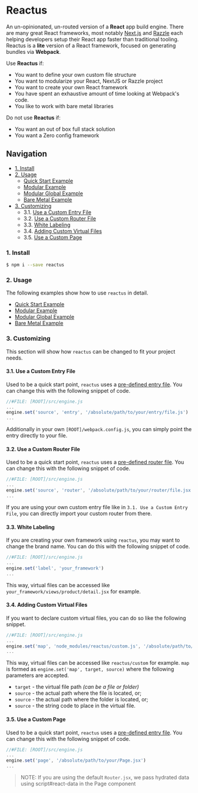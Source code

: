 # Reactus

An un-opinionated, un-routed version of a **React** app build engine. There are
many great React frameworks, most notably [Next.js](https://nextjs.org/) and
[Razzle](https://github.com/jaredpalmer/razzle) each helping developers setup
their React app faster than traditional tooling. Reactus is a
**lite** version of a React framework, focused on generating bundles via
**Webpack**.

Use **Reactus** if:

 - You want to define your own custom file structure
 - You want to modularize your React, NextJS or Razzle project
 - You want to create your own React framework
 - You have spent an exhaustive amount of time looking at Webpack's code.
 - You like to work with bare metal libraries

Do not use **Reactus** if:

 - You want an out of box full stack solution
 - You want a Zero config framework

## Navigation

 - [1. Install](#1-install)
 - [2. Usage](#2-usage)
   - [Quick Start Example](https://github.com/Openovate/reactus/tree/master/examples/quick-start-example)
   - [Modular Example](https://github.com/Openovate/reactus/tree/master/examples/modular-example)
   - [Modular Global Example](https://github.com/Openovate/reactus/tree/master/examples/modular-global-example)
   - [Bare Metal Example](https://github.com/Openovate/reactus/tree/master/examples/bare-metal-example)
 - [3. Customizing](#23-customizing)
   - 3.1. [Use a Custom Entry File](#31-use-a-custom-entry-file)
   - 3.2. [Use a Custom Router File](#32-use-a-custom-router-file)
   - 3.3. [White Labeling](#33-white-labeling)
   - 3.4. [Adding Custom Virtual Files](#34-adding-custom-virtual-files)
   - 3.5. [Use a Custom Page](#35-use-a-custom-page)

### 1. Install

```bash
$ npm i --save reactus
```

### 2. Usage

The following examples show how to use `reactus` in detail.

 - [Quick Start Example](https://github.com/Openovate/reactus/tree/master/examples/quick-start-example)
 - [Modular Example](https://github.com/Openovate/reactus/tree/master/examples/modular-example)
 - [Modular Global Example](https://github.com/Openovate/reactus/tree/master/examples/modular-global-example)
 - [Bare Metal Example](https://github.com/Openovate/reactus/tree/master/examples/bare-metal-example)

### 3. Customizing

This section will show how `reactus` can be changed to fit your project needs.

#### 3.1. Use a Custom Entry File

Used to be a quick start point, `reactus` uses a
[pre-defined entry file](https://github.com/Openovate/reactus/tree/master/src/client/entry.js).
You can change this with the following snippet of code.

```js
//#FILE: [ROOT]/src/engine.js
...
engine.set('source', 'entry', '/absolute/path/to/your/entry/file.js')
...
```

Additionally in your own `[ROOT]/webpack.config.js`, you can simply point the
entry directly to your file.

#### 3.2. Use a Custom Router File

Used to be a quick start point, `reactus` uses a
[pre-defined router file](https://github.com/Openovate/reactus/tree/master/src/client/Router.jsx).
You can change this with the following snippet of code.

```js
//#FILE: [ROOT]/src/engine.js
...
engine.set('source', 'router', '/absolute/path/to/your/router/file.jsx')
...
```

If you are using your own custom entry file like in `3.1. Use a Custom Entry File`,
you can directly import your custom router from there.

#### 3.3. White Labeling

If you are creating your own framework using `reactus`, you may want to
change the brand name. You can do this with the following snippet of code.

```js
//#FILE: [ROOT]/src/engine.js
...
engine.set('label', 'your_framework')
...
```

This way, virtual files can be accessed like `your_framework/views/product/detail.jsx`
for example.

#### 3.4. Adding Custom Virtual Files

If you want to declare custom virtual files, you can do so like the following
snippet.

```js
//#FILE: [ROOT]/src/engine.js
...
engine.set('map', 'node_modules/reactus/custom.js', '/absolute/path/to/your/code');
...
```

This way, virtual files can be accessed like `reactus/custom` for example. `map`
is formed as `engine.set('map', target, source)` where the following parameters
are accepted.

 - `target` - the virtual file path *(can be a file or folder)*
 - `source` - the actual path where the file is located, or;
 - `source` - the actual path where the folder is located, or;
 - `source` - the string code to place in the virtual file.

#### 3.5. Use a Custom Page

Used to be a quick start point, `reactus` uses a
[pre-defined entry file](https://github.com/Openovate/reactus/tree/master/src/client/Page.jsx).
You can change this with the following snippet of code.

```js
//#FILE: [ROOT]/src/engine.js
...
engine.set('page', '/absolute/path/to/your/Page.jsx')
...
```

> NOTE: If you are using the default `Router.jsx`, we pass hydrated data using script#react-data in the Page component
